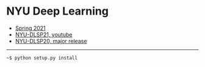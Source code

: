 # NYU Deep Learning 
* [Spring 2021](https://github.com/Atcold/NYU-DLSP21)
* [NYU-DLSP21, youtube](https://youtube.com/playlist?list=PLLHTzKZzVU9e6xUfG10TkTWApKSZCzuBI)
* [NYU-DLSP20, major release](https://github.com/Atcold/pytorch-Deep-Learning)




***
```bash 
~$ python setup.py install
```
